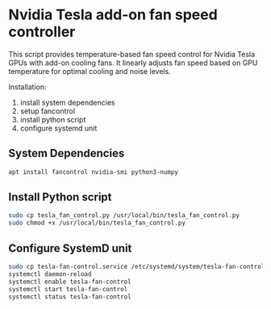 # Nvidia Tesla add-on fan speed controller

This script provides temperature-based fan speed control for Nvidia Tesla GPUs with add-on cooling fans. It linearly adjusts fan speed based on GPU temperature for optimal cooling and noise levels.

Installation:

1. install system dependencies
1. setup fancontrol
1. install python script
1. configure systemd unit

## System Dependencies

```sh
apt install fancontrol nvidia-smi python3-numpy
```

## Install Python script

```sh
sudo cp tesla_fan_control.py /usr/local/bin/tesla_fan_control.py
sudo chmod +x /usr/local/bin/tesla_fan_control.py
```

## Configure SystemD unit

```sh
sudo cp tesla-fan-control.service /etc/systemd/system/tesla-fan-control.service
systemctl daemon-reload
systemctl enable tesla-fan-control
systemctl start tesla-fan-control
systemctl status tesla-fan-control
```
